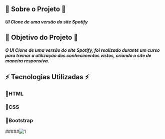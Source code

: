 
## 🚀 Sobre o Projeto 🚀
##### UI Clone de uma versão do site Spotify
## 🚀 Objetivo do Projeto 🚀
##### O UI Clone de uma versão do site Spotify, foi realizado durante um curso para treinar a utilização dos conhecimentos vistos, criando o site de maneira responsiva.

## ⚡️ Tecnologias Utilizadas ⚡️

### 🔹HTML
### 🔹CSS
### 🔹Bootstrap



#####![1](https://user-images.githubusercontent.com/48994698/111084109-92361480-84ef-11eb-8aac-10f59f1ee0f5.PNG)
